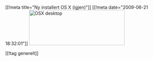 [[!meta  title="Ny installert OS X (igjen)"]]
[[!meta  date="2009-06-21 18:32:01"]]
<a href="http://pjatt.net/images/2009/06/OSX-desktop.png"><img src="http://pjatt.net/images/2009/06/OSX-desktop-300x112.png" alt="OSX desktop" title="OSX desktop" width="300" height="112" class="aligncenter size-medium wp-image-894"  /></a>

[[!tag  generelt]]
